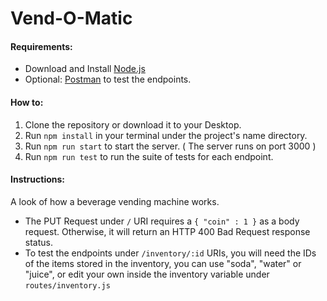 # Vend-O-Matic

#### Requirements:
- Download and Install [Node.js](https://nodejs.org/en/download/)
- Optional: [Postman](https://www.postman.com/downloads/postman-agent/) to test the endpoints.

#### How to:
1. Clone the repository or download it to your Desktop.
2. Run `npm install` in your terminal under the project's name directory.
3. Run `npm run start` to start the server. ( The server runs on port 3000 )
4. Run `npm run test` to run the suite of tests for each endpoint.

#### Instructions:
A look of how a beverage vending machine works. 

- The PUT Request under `/` URI requires a `{ "coin" : 1 }` as a body request. Otherwise, it will return an HTTP 400 Bad Request response status.
- To test the endpoints under `/inventory/:id` URIs, you will need the IDs of the items stored in the inventory, you can use "soda", "water" or "juice", or edit your own inside the inventory variable under `routes/inventory.js`
